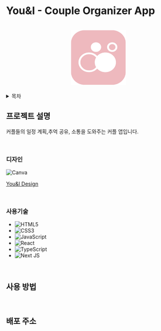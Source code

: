 
You&I - Couple Organizer App
==
<br/>
<div align='center'>
<img src="/public/images/logo.png" width="150px" height="150px" title="px(픽셀) 크기 설정" alt="RubberDuck"></img>
</div>

<br/>

<details>
  <summary>목차</summary>

 1. **프로젝트 설명**
     * 디자인
     * 사용 기술
      
 2. **사용 방법**
 3. **배포 주소**
    
    </details>


## 프로젝트 설명 

커플들의 일정 계획,추억 공유, 소통을 도와주는 커플 앱입니다.

<br/>

### 디자인

![Canva](https://img.shields.io/badge/Canva-%2300C4CC.svg?style=for-the-badge&logo=Canva&logoColor=white)

[You&I Design](https://www.canva.com/design/DAFvdbYTOmg/vBwzAoMTQ6KLG1VUwOq5og/edit, "You&I Canva Link")

<br/>

### 사용기술

* ![HTML5](https://img.shields.io/badge/html5-%23E34F26.svg?style=for-the-badge&logo=html5&logoColor=white)
* ![CSS3](https://img.shields.io/badge/css3-%231572B6.svg?style=for-the-badge&logo=css3&logoColor=white)
* ![JavaScript](https://img.shields.io/badge/javascript-%23323330.svg?style=for-the-badge&logo=javascript&logoColor=%23F7DF1E)
* ![React](https://img.shields.io/badge/react-%2320232a.svg?style=for-the-badge&logo=react&logoColor=%2361DAFB)
* ![TypeScript](https://img.shields.io/badge/typescript-%23007ACC.svg?style=for-the-badge&logo=typescript&logoColor=white)
* ![Next JS](https://img.shields.io/badge/Next-black?style=for-the-badge&logo=next.js&logoColor=white)

<br/>

## 사용 방법

<br/>

## 배포 주소






